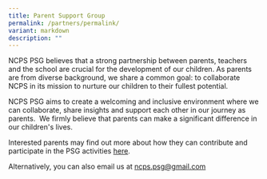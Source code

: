 ```yaml
---
title: Parent Support Group
permalink: /partners/permalink/
variant: markdown
description: ""
---
```

NCPS PSG believes&nbsp;that a strong partnership between parents, teachers and the school are crucial for the development of our children. As parents are from diverse background, we share a common goal: to collaborate NCPS in its mission to nurture our children to their fullest potential.

NCPS PSG aims&nbsp;to create a welcoming and inclusive environment where we can collaborate, share insights and support each other in our journey as parents. &nbsp;We firmly believe that parents can make a significant difference in our children's lives.&nbsp;

Interested parents may&nbsp;find out more about how they can contribute and participate in the PSG activities <a target="_blank" href="https://ncpspsgweb.wisite.com/ncpspsg">here</a>.

Alternatively, you can&nbsp;also email us at&nbsp;[ncps.psg@gmail.com](mailto:ncps.psg@gmail.com)